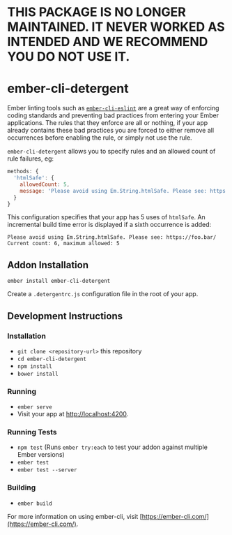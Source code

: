 # THIS PACKAGE IS NO LONGER MAINTAINED. IT NEVER WORKED AS INTENDED AND WE RECOMMEND YOU DO NOT USE IT.

# ember-cli-detergent

Ember linting tools such as [`ember-cli-eslint`](https://github.com/ember-cli/ember-cli-eslint) are a great way of enforcing coding standards and preventing bad practices from entering your Ember applications. The rules that they enforce are all or nothing, if your app already contains these bad practices you are forced to either remove all occurrences before enabling the rule, or simply not use the rule.

`ember-cli-detergent` allows you to specify rules and an allowed count of rule failures, eg:

```js
methods: {
  'htmlSafe': {
    allowedCount: 5,
    message: 'Please avoid using Em.String.htmlSafe. Please see: https://foo.bar/'
  }
}
```

This configuration specifies that your app has 5 uses of `htmlSafe`. An incremental build time error is displayed if a sixth occurrence is added:

```
Please avoid using Em.String.htmlSafe. Please see: https://foo.bar/
Current count: 6, maximum allowed: 5
```

## Addon Installation

`ember install ember-cli-detergent`

Create a `.detergentrc.js` configuration file in the root of your app.

## Development Instructions

### Installation

* `git clone <repository-url>` this repository
* `cd ember-cli-detergent`
* `npm install`
* `bower install`

### Running

* `ember serve`
* Visit your app at [http://localhost:4200](http://localhost:4200).

### Running Tests

* `npm test` (Runs `ember try:each` to test your addon against multiple Ember versions)
* `ember test`
* `ember test --server`

### Building

* `ember build`

For more information on using ember-cli, visit [https://ember-cli.com/](https://ember-cli.com/).
